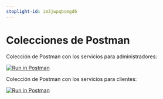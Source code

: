 ```yaml
---
stoplight-id: im3jwpqbsmgd6
---
```


# Colecciones de Postman

Colección de Postman con los servicios para administradores:

[![Run in Postman](https://run.pstmn.io/button.svg)](https://app.getpostman.com/run-collection/36846959-8bab9f99-4c90-46b2-b3ae-11171d754fad?action=collection%2Ffork&collection-url=entityId%3D36846959-8bab9f99-4c90-46b2-b3ae-11171d754fad%26entityType%3Dcollection%26workspaceId%3D116e6451-e54c-465a-b2c0-76ea777d05ae)


Colección de Postman con los servicios para clientes:

[![Run in Postman](https://run.pstmn.io/button.svg)](https://app.getpostman.com/run-collection/36846959-be437650-f15b-4e74-83af-ea4bcd47b9aa?action=collection%2Ffork&collection-url=entityId%3D36846959-be437650-f15b-4e74-83af-ea4bcd47b9aa%26entityType%3Dcollection%26workspaceId%3D116e6451-e54c-465a-b2c0-76ea777d05ae)